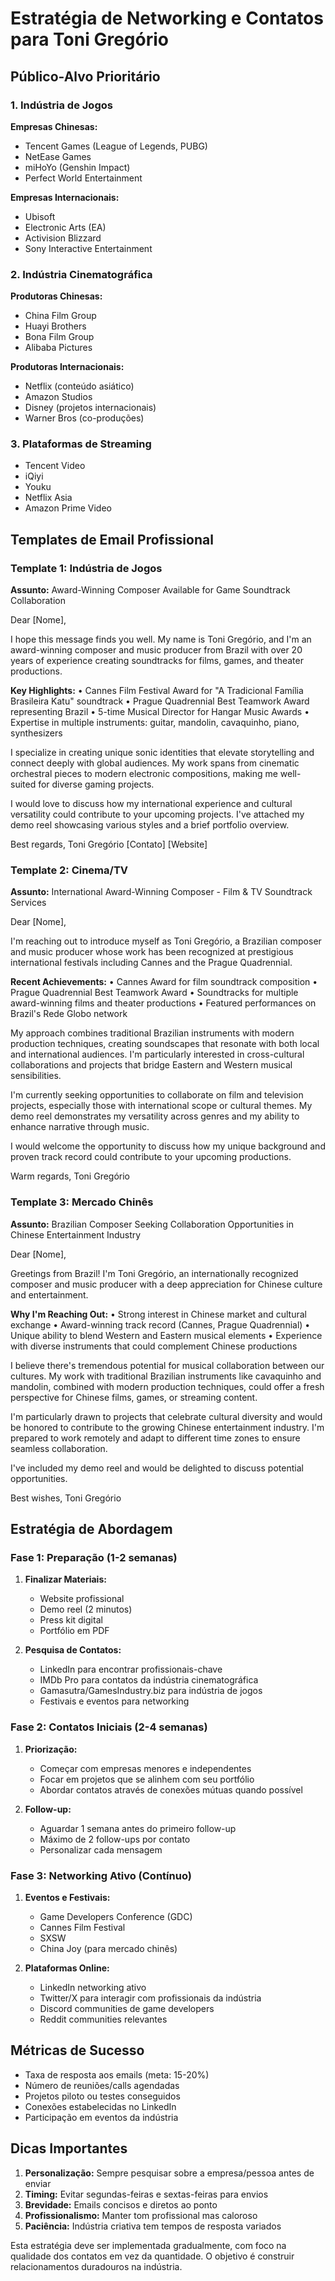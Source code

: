 # Estratégia de Networking e Contatos para Toni Gregório

## Público-Alvo Prioritário

### 1. Indústria de Jogos
**Empresas Chinesas:**
- Tencent Games (League of Legends, PUBG)
- NetEase Games
- miHoYo (Genshin Impact)
- Perfect World Entertainment

**Empresas Internacionais:**
- Ubisoft
- Electronic Arts (EA)
- Activision Blizzard
- Sony Interactive Entertainment

### 2. Indústria Cinematográfica
**Produtoras Chinesas:**
- China Film Group
- Huayi Brothers
- Bona Film Group
- Alibaba Pictures

**Produtoras Internacionais:**
- Netflix (conteúdo asiático)
- Amazon Studios
- Disney (projetos internacionais)
- Warner Bros (co-produções)

### 3. Plataformas de Streaming
- Tencent Video
- iQiyi
- Youku
- Netflix Asia
- Amazon Prime Video

## Templates de Email Profissional

### Template 1: Indústria de Jogos
**Assunto:** Award-Winning Composer Available for Game Soundtrack Collaboration

Dear [Nome],

I hope this message finds you well. My name is Toni Gregório, and I'm an award-winning composer and music producer from Brazil with over 20 years of experience creating soundtracks for films, games, and theater productions.

**Key Highlights:**
• Cannes Film Festival Award for "A Tradicional Família Brasileira Katu" soundtrack
• Prague Quadrennial Best Teamwork Award representing Brazil
• 5-time Musical Director for Hangar Music Awards
• Expertise in multiple instruments: guitar, mandolin, cavaquinho, piano, synthesizers

I specialize in creating unique sonic identities that elevate storytelling and connect deeply with global audiences. My work spans from cinematic orchestral pieces to modern electronic compositions, making me well-suited for diverse gaming projects.

I would love to discuss how my international experience and cultural versatility could contribute to your upcoming projects. I've attached my demo reel showcasing various styles and a brief portfolio overview.

Best regards,
Toni Gregório
[Contato]
[Website]

### Template 2: Cinema/TV
**Assunto:** International Award-Winning Composer - Film & TV Soundtrack Services

Dear [Nome],

I'm reaching out to introduce myself as Toni Gregório, a Brazilian composer and music producer whose work has been recognized at prestigious international festivals including Cannes and the Prague Quadrennial.

**Recent Achievements:**
• Cannes Award for film soundtrack composition
• Prague Quadrennial Best Teamwork Award
• Soundtracks for multiple award-winning films and theater productions
• Featured performances on Brazil's Rede Globo network

My approach combines traditional Brazilian instruments with modern production techniques, creating soundscapes that resonate with both local and international audiences. I'm particularly interested in cross-cultural collaborations and projects that bridge Eastern and Western musical sensibilities.

I'm currently seeking opportunities to collaborate on film and television projects, especially those with international scope or cultural themes. My demo reel demonstrates my versatility across genres and my ability to enhance narrative through music.

I would welcome the opportunity to discuss how my unique background and proven track record could contribute to your upcoming productions.

Warm regards,
Toni Gregório

### Template 3: Mercado Chinês
**Assunto:** Brazilian Composer Seeking Collaboration Opportunities in Chinese Entertainment Industry

Dear [Nome],

Greetings from Brazil! I'm Toni Gregório, an internationally recognized composer and music producer with a deep appreciation for Chinese culture and entertainment.

**Why I'm Reaching Out:**
• Strong interest in Chinese market and cultural exchange
• Award-winning track record (Cannes, Prague Quadrennial)
• Unique ability to blend Western and Eastern musical elements
• Experience with diverse instruments that could complement Chinese productions

I believe there's tremendous potential for musical collaboration between our cultures. My work with traditional Brazilian instruments like cavaquinho and mandolin, combined with modern production techniques, could offer a fresh perspective for Chinese films, games, or streaming content.

I'm particularly drawn to projects that celebrate cultural diversity and would be honored to contribute to the growing Chinese entertainment industry. I'm prepared to work remotely and adapt to different time zones to ensure seamless collaboration.

I've included my demo reel and would be delighted to discuss potential opportunities.

Best wishes,
Toni Gregório

## Estratégia de Abordagem

### Fase 1: Preparação (1-2 semanas)
1. **Finalizar Materiais:**
   - Website profissional
   - Demo reel (2 minutos)
   - Press kit digital
   - Portfólio em PDF

2. **Pesquisa de Contatos:**
   - LinkedIn para encontrar profissionais-chave
   - IMDb Pro para contatos da indústria cinematográfica
   - Gamasutra/GamesIndustry.biz para indústria de jogos
   - Festivais e eventos para networking

### Fase 2: Contatos Iniciais (2-4 semanas)
1. **Priorização:**
   - Começar com empresas menores e independentes
   - Focar em projetos que se alinhem com seu portfólio
   - Abordar contatos através de conexões mútuas quando possível

2. **Follow-up:**
   - Aguardar 1 semana antes do primeiro follow-up
   - Máximo de 2 follow-ups por contato
   - Personalizar cada mensagem

### Fase 3: Networking Ativo (Contínuo)
1. **Eventos e Festivais:**
   - Game Developers Conference (GDC)
   - Cannes Film Festival
   - SXSW
   - China Joy (para mercado chinês)

2. **Plataformas Online:**
   - LinkedIn networking ativo
   - Twitter/X para interagir com profissionais da indústria
   - Discord communities de game developers
   - Reddit communities relevantes

## Métricas de Sucesso
- Taxa de resposta aos emails (meta: 15-20%)
- Número de reuniões/calls agendadas
- Projetos piloto ou testes conseguidos
- Conexões estabelecidas no LinkedIn
- Participação em eventos da indústria

## Dicas Importantes
1. **Personalização:** Sempre pesquisar sobre a empresa/pessoa antes de enviar
2. **Timing:** Evitar segundas-feiras e sextas-feiras para envios
3. **Brevidade:** Emails concisos e diretos ao ponto
4. **Profissionalismo:** Manter tom profissional mas caloroso
5. **Paciência:** Indústria criativa tem tempos de resposta variados

Esta estratégia deve ser implementada gradualmente, com foco na qualidade dos contatos em vez da quantidade. O objetivo é construir relacionamentos duradouros na indústria.

